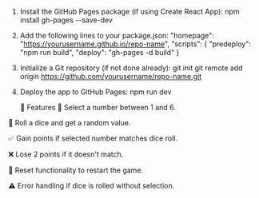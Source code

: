 1. Install the GitHub Pages package (if using Create React App):
npm install gh-pages --save-dev
2. Add the following lines to your package.json:
"homepage": "https://yourusername.github.io/repo-name",
"scripts": {
  "predeploy": "npm run build",
  "deploy": "gh-pages -d build"
}

3. Initialize a Git repository (if not done already):
   git init
git remote add origin https://github.com/yourusername/repo-name.git

4. Deploy the app to GitHub Pages:
   npm run dev



   🚀 Features
🎯 Select a number between 1 and 6.

🎲 Roll a dice and get a random value.

✅ Gain points if selected number matches dice roll.

❌ Lose 2 points if it doesn't match.

🔁 Reset functionality to restart the game.

⚠️ Error handling if dice is rolled without selection.
